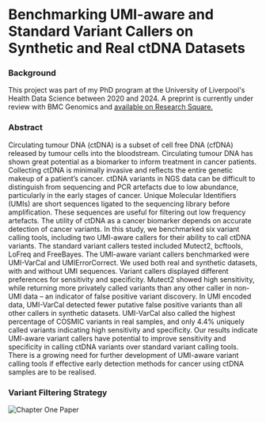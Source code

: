 # Benchmarking UMI-aware and Standard Variant Callers on Synthetic and Real ctDNA Datasets

### Background
This project was part of my PhD program at the University of Liverpool's Health Data Science between 2020 and 2024. A preprint is currently under review with BMC Genomics and [available on Research Square.](https://www.researchsquare.com/article/rs-3610989/v1) 

### Abstract
Circulating tumour DNA (ctDNA) is a subset of cell free DNA (cfDNA) released by tumour cells into the bloodstream. Circulating tumour DNA has shown great potential as a biomarker to inform treatment in cancer patients. Collecting ctDNA is minimally invasive and reflects the entire genetic makeup of a patient’s cancer. ctDNA variants in NGS data can be difficult to distinguish from sequencing and PCR artefacts due to low abundance, particularly in the early stages of cancer. Unique Molecular Identifiers (UMIs) are short sequences ligated to the sequencing library before amplification. These sequences are useful for filtering out low frequency artefacts. The utility of ctDNA as a cancer biomarker depends on accurate detection of cancer variants. In this study, we benchmarked six variant calling tools, including two UMI-aware callers for their ability to call ctDNA variants. The standard variant callers tested included Mutect2, bcftools, LoFreq and FreeBayes. The UMI-aware variant callers benchmarked were UMI-VarCal and UMIErrorCorrect. We used both real and synthetic datasets, with and without UMI sequences. Variant callers displayed different preferences for sensitivity and specificity. Mutect2 showed high sensitivity, while returning more privately called variants than any other caller in non-UMI data – an indicator of false positive variant discovery. In UMI encoded data, UMI-VarCal detected fewer putative false positive variants than all other callers in synthetic datasets. UMI-VarCal also called the highest percentage of COSMIC variants in real samples, and only 4.4% uniquely called variants indicating high sensitivity and specificity. Our results indicate UMI-aware variant callers have potential to improve sensitivity and specificity in calling ctDNA variants over standard variant calling tools. There is a growing need for further development of UMI-aware variant calling tools if effective early detection methods for cancer using ctDNA samples are to be realised.

### Variant Filtering Strategy
![Chapter One Paper](https://github.com/rugare-m/Benchmarking-UMI-aware-and-standard-variant-callers-on-synthetic-and-real-ctDNA-datasets/assets/88198662/ad3314ae-117f-4109-a418-e74f08908302)
